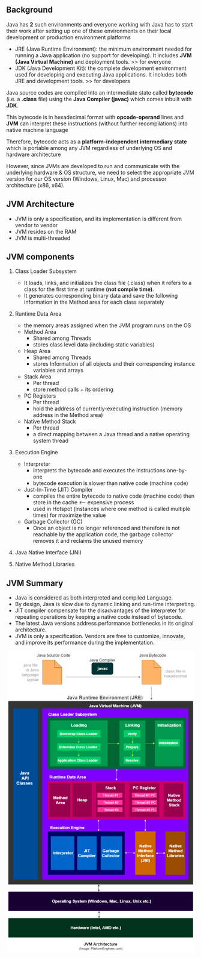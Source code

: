 ## Background

Java has **2** such environments and everyone working with Java has to start their work after setting up one of these environments on their local development or production environment platforms

* JRE (Java Runtime Environment): the minimum environment needed for running a Java application (no support for developing). It includes **JVM (Java Virtual Machine)** and deployment tools. >> for everyone 
* JDK (Java Development Kit): the complete development environment used for developing and executing Java applications. It includes both JRE and development tools. >> for developers


Java source codes are compiled into an intermediate state called **bytecode** (i.e. a **.class** file) using the **Java Compiler (javac)** which comes inbuilt with **JDK**.

This bytecode is in hexadecimal format with **opcode-operand** lines and **JVM** can interpret these instructions (without further recompilations) into native machine language

Therefore, bytecode acts as a **platform-independent intermediary state** which is portable among any JVM regardless of underlying OS and hardware architecture

However, since JVMs are developed to run and communicate with the underlying hardware & OS structure, we need to select the appropriate JVM version for our OS version (Windows, Linux, Mac) and processor architecture (x86, x64).

## JVM Architecture

* JVM is only a specification, and its implementation is different from vendor to vendor
* JVM resides on the RAM
* JVM is multi-threaded

## JVM components
1. Class Loader Subsystem
    * It loads, links, and initializes the class file (.class) when it refers to a class for the first time at runtime **(not compile time)**.
    * It generates corresponding binary data and save the following information in the Method area for each class separately
    
2. Runtime Data Area
    * the memory areas assigned when the JVM program runs on the OS
    * Method Area
      * Shared among Threads
      * stores class level data (including static variables)
    * Heap Area
      * Shared among Threads
      * stores Information of all objects and their corresponding instance variables and arrays
    * Stack Area
      * Per thread
      * store method calls + its ordering
    * PC Registers
      * Per thread
      * hold the address of currently-executing instruction (memory address in the Method area)
    * Native Method Stack
      * Per thread
      * a direct mapping between a Java thread and a native operating system thread
      
3. Execution Engine
    * Interpreter
      * interprets the bytecode and executes the instructions one-by-one
      * bytecode execution is slower than native code (machine code)
    * Just-In-Time (JIT) Compiler 
      * compiles the entire bytecode to native code (machine code) then store in the cache  <-- expensive process
      * used in Hotspot (instances where one method is called multiple times) for maximize the value
    * Garbage Collector (GC)
      * Once an object is no longer referenced and therefore is not reachable by the application code, the garbage collector removes it and reclaims the unused memory 
      
5. Java Native Interface (JNI)

6. Native Method Libraries
  
## JVM Summary
* Java is considered as both interpreted and compiled Language.
* By design, Java is slow due to dynamic linking and run-time interpreting.
* JIT compiler compensate for the disadvantages of the interpreter for repeating operations by keeping a native code instead of bytecode.
* The latest Java versions address performance bottlenecks in its original architecture.
* JVM is only a specification. Vendors are free to customize, innovate, and improve its performance during the implementation.


![JVM png](/images/JVM.png?raw=true "Test")
